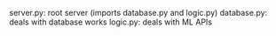 server.py: root server (imports database.py and logic.py)
database.py: deals with database works
logic.py: deals with ML APIs
